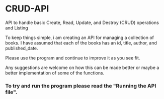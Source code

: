 # CRUD-API
API to handle basic Create, Read, Update, and Destroy (CRUD) operations and Listing


To keep things simple, i am creating an API for managing a collection of books. I have assumed that each of the books has an id, title, author, and published_date.

Please use the program and continue to improve it as you see fit. 

Any suggestions are welcome on how this can be made better or maybe a better implementation of some of the functions.

### To try and run the program please read the "Running the API file".


